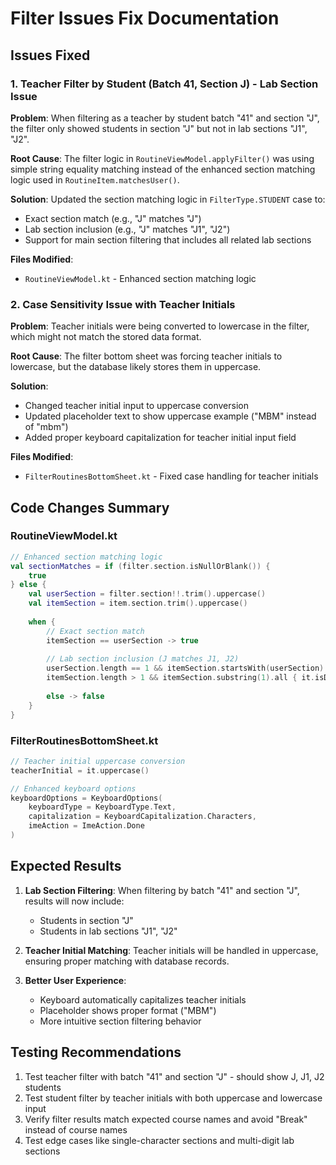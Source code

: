 # Filter Issues Fix Documentation

## Issues Fixed

### 1. **Teacher Filter by Student (Batch 41, Section J) - Lab Section Issue**

**Problem**: When filtering as a teacher by student batch "41" and section "J", the filter only showed students in section "J" but not in lab sections "J1", "J2".

**Root Cause**: The filter logic in `RoutineViewModel.applyFilter()` was using simple string equality matching instead of the enhanced section matching logic used in `RoutineItem.matchesUser()`.

**Solution**: Updated the section matching logic in `FilterType.STUDENT` case to:
- Exact section match (e.g., "J" matches "J")
- Lab section inclusion (e.g., "J" matches "J1", "J2")
- Support for main section filtering that includes all related lab sections

**Files Modified**:
- `RoutineViewModel.kt` - Enhanced section matching logic

### 2. **Case Sensitivity Issue with Teacher Initials**

**Problem**: Teacher initials were being converted to lowercase in the filter, which might not match the stored data format.

**Root Cause**: The filter bottom sheet was forcing teacher initials to lowercase, but the database likely stores them in uppercase.

**Solution**: 
- Changed teacher initial input to uppercase conversion
- Updated placeholder text to show uppercase example ("MBM" instead of "mbm")
- Added proper keyboard capitalization for teacher initial input field

**Files Modified**:
- `FilterRoutinesBottomSheet.kt` - Fixed case handling for teacher initials

## Code Changes Summary

### RoutineViewModel.kt
```kotlin
// Enhanced section matching logic
val sectionMatches = if (filter.section.isNullOrBlank()) {
    true
} else {
    val userSection = filter.section!!.trim().uppercase()
    val itemSection = item.section.trim().uppercase()
    
    when {
        // Exact section match
        itemSection == userSection -> true
        
        // Lab section inclusion (J matches J1, J2)
        userSection.length == 1 && itemSection.startsWith(userSection) && 
        itemSection.length > 1 && itemSection.substring(1).all { it.isDigit() } -> true
        
        else -> false
    }
}
```

### FilterRoutinesBottomSheet.kt
```kotlin
// Teacher initial uppercase conversion
teacherInitial = it.uppercase()

// Enhanced keyboard options
keyboardOptions = KeyboardOptions(
    keyboardType = KeyboardType.Text,
    capitalization = KeyboardCapitalization.Characters,
    imeAction = ImeAction.Done
)
```

## Expected Results

1. **Lab Section Filtering**: When filtering by batch "41" and section "J", results will now include:
   - Students in section "J"
   - Students in lab sections "J1", "J2"

2. **Teacher Initial Matching**: Teacher initials will be handled in uppercase, ensuring proper matching with database records.

3. **Better User Experience**: 
   - Keyboard automatically capitalizes teacher initials
   - Placeholder shows proper format ("MBM")
   - More intuitive section filtering behavior

## Testing Recommendations

1. Test teacher filter with batch "41" and section "J" - should show J, J1, J2 students
2. Test student filter by teacher initials with both uppercase and lowercase input
3. Verify filter results match expected course names and avoid "Break" instead of course names
4. Test edge cases like single-character sections and multi-digit lab sections